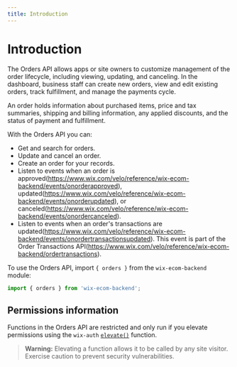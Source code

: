 ```yaml
---
title: Introduction
---
```

# Introduction

The Orders API allows apps or site owners to customize management of the order lifecycle, including viewing, updating, and canceling. In the dashboard, business staff can create new orders, view and edit existing orders, track fulfillment, and manage the payments cycle.

An order holds information about purchased items, price and tax summaries, shipping and billing information, any applied discounts, and the status of payment and fulfillment.

With the Orders API you can:

* Get and search for orders.
* Update and cancel an order.
* Create an order for your records.
* Listen to events when an order is approved(https://www.wix.com/velo/reference/wix-ecom-backend/events/onorderapproved), updated(https://www.wix.com/velo/reference/wix-ecom-backend/events/onorderupdated), or canceled(https://www.wix.com/velo/reference/wix-ecom-backend/events/onordercanceled).
* Listen to events when an order's transactions are updated(https://www.wix.com/velo/reference/wix-ecom-backend/events/onordertransactionsupdated). This event is part of the Order Transactions API(https://www.wix.com/velo/reference/wix-ecom-backend/ordertransactions).

To use the Orders API, import `{ orders }` from the `wix-ecom-backend` module:

```javascript
import { orders } from 'wix-ecom-backend';
```

## Permissions information

Functions in the Orders API are restricted and only run if you elevate permissions using the `wix-auth` [`elevate()`](https://www.wix.com/velo/reference/wix-auth/elevate) function.

<blockquote class='warning'>
<p><strong>Warning:</strong> Elevating a function allows it to be called by any site visitor. Exercise caution to prevent security vulnerabilities.</p>
</blockquote>